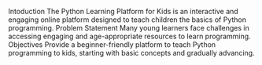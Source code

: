 Intoduction
The Python Learning Platform for Kids is an interactive and engaging online platform designed to teach children the basics of Python programming.
Problem Statement
Many young learners face challenges in accessing engaging and age-appropriate resources to learn programming. 
Objectives
Provide a beginner-friendly platform to teach Python programming to kids, starting with basic concepts and gradually advancing.
